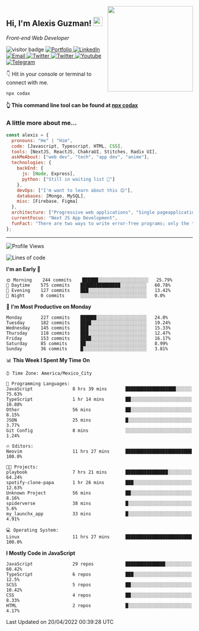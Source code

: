 <img align='right' src="https://media.giphy.com/media/M9gbBd9nbDrOTu1Mqx/giphy.gif" width="230">
<h2>Hi, I'm Alexis Guzman! <img src="https://media.giphy.com/media/hvRJCLFzcasrR4ia7z/giphy.gif" width="25px"></h2>
<p><em>Front-end Web Developer</em></p>

<p>
  <img src="https://visitor-badge.glitch.me/badge?page_id=a12989x.a12989x&left_color=black&right_color=gray" alt="visitor badge"/>
  <a href='https://www.codingcodax.dev/' target='_blank'>
    <img alt='Portfolio' src='https://img.shields.io/badge/Portfolio-black?logo=vercel&style=flat-square'>
  </a>
  <a href='https://linkedin.com/in/codax/' target='_blank'>
    <img alt='LinkedIn' src='https://img.shields.io/badge/LinkedIn-black?logo=LinkedIn&style=flat-square'>
  </a>
  <a href='mailto:codaxtech@gmail.com' target='_blank'>
    <img alt='Email' src='https://img.shields.io/badge/Email-black?logo=Gmail&style=flat-square'>
  </a>
  <a href='https://twitter.com/codingcodax' target='_blank'>
    <img alt='Twitter' src='https://img.shields.io/badge/Twitter-black?logo=Twitter&style=flat-square'>
  </a>
  <a href='https://www.instagram.com/codingcodax/' target='_blank'>
    <img alt='Twitter' src='https://img.shields.io/badge/Instagram-black?logo=Instagram&style=flat-square'>
  </a>
  <a href='https://www.youtube.com/channel/UCMY0GhV1HuX4XdbgalC77VQ' target='_blank'>
    <img alt='Youtube' src='https://img.shields.io/badge/YouTube-black?logo=Youtube&style=flat-square'>
  </a>
  <a href='https://t.me/codingcodax' target='_blank'>
    <img alt='Telegram' src='https://img.shields.io/badge/Telegram-black?logo=Telegram&logoColor=ffffff&style=flat-square'>
  </a>
</p>

👇 Hit in your console or terminal to connect with me.

```bash
npx codax
```
**👆 This command line tool can be found at [npx codax](https://github.com/a12989x/npx-codax)**

<h3>A little more about me...</h3>

```javascript
const alexis = {
  pronouns: "He" | "Him",
  code: [Javascript, Typescript, HTML, CSS],
  tools: [NextJS, ReactJS, ChakraUI, Stitches, Radix UI],
  askMeAbout: ["web dev", "tech", "app dev", "anime"],
  technologies: {
    backEnd: {
      js: [Node, Express],
      python: ["Still in waiting list 🥲"]
    },
    devOps: ["I'm want to learn about this 😊"],
    databases: [Mongo, MySQL],
    misc: [Firebase, Figma]
  },
  architecture: ["Progressive web applications", "Single pageapplications"],
  currentFocus: "Next JS App Development",
  funFact: "There are two ways to write error-free programs; only the third one works"
};
```

---

<!--START_SECTION:waka-->
![Profile Views](http://img.shields.io/badge/Profile%20Views-6-blue)

![Lines of code](https://img.shields.io/badge/From%20Hello%20World%20I%27ve%20Written-1%20Million%20lines%20of%20code-blue)

**I'm an Early 🐤** 

```text
🌞 Morning    244 commits    ██████░░░░░░░░░░░░░░░░░░░   25.79% 
🌆 Daytime    575 commits    ███████████████░░░░░░░░░░   60.78% 
🌃 Evening    127 commits    ███░░░░░░░░░░░░░░░░░░░░░░   13.42% 
🌙 Night      0 commits      ░░░░░░░░░░░░░░░░░░░░░░░░░   0.0%

```
📅 **I'm Most Productive on Monday** 

```text
Monday       227 commits    ██████░░░░░░░░░░░░░░░░░░░   24.0% 
Tuesday      182 commits    ████░░░░░░░░░░░░░░░░░░░░░   19.24% 
Wednesday    145 commits    ███░░░░░░░░░░░░░░░░░░░░░░   15.33% 
Thursday     118 commits    ███░░░░░░░░░░░░░░░░░░░░░░   12.47% 
Friday       153 commits    ████░░░░░░░░░░░░░░░░░░░░░   16.17% 
Saturday     85 commits     ██░░░░░░░░░░░░░░░░░░░░░░░   8.99% 
Sunday       36 commits     █░░░░░░░░░░░░░░░░░░░░░░░░   3.81%

```


📊 **This Week I Spent My Time On** 

```text
⌚︎ Time Zone: America/Mexico_City

💬 Programming Languages: 
JavaScript               8 hrs 39 mins       ███████████████████░░░░░░   75.63% 
TypeScript               1 hr 14 mins        ██░░░░░░░░░░░░░░░░░░░░░░░   10.88% 
Other                    56 mins             ██░░░░░░░░░░░░░░░░░░░░░░░   8.15% 
JSON                     25 mins             █░░░░░░░░░░░░░░░░░░░░░░░░   3.77% 
Git Config               8 mins              ░░░░░░░░░░░░░░░░░░░░░░░░░   1.24%

🔥 Editors: 
Neovim                   11 hrs 27 mins      █████████████████████████   100.0%

🐱‍💻 Projects: 
playbook                 7 hrs 21 mins       ████████████████░░░░░░░░░   64.24% 
spotify-clone-papa       1 hr 26 mins        ███░░░░░░░░░░░░░░░░░░░░░░   12.63% 
Unknown Project          56 mins             ██░░░░░░░░░░░░░░░░░░░░░░░   8.16% 
spiderverse              38 mins             █░░░░░░░░░░░░░░░░░░░░░░░░   5.6% 
my_launchx_app           33 mins             █░░░░░░░░░░░░░░░░░░░░░░░░   4.91%

💻 Operating System: 
Linux                    11 hrs 27 mins      █████████████████████████   100.0%

```

**I Mostly Code in JavaScript** 

```text
JavaScript               29 repos            ███████████████░░░░░░░░░░   60.42% 
TypeScript               6 repos             ███░░░░░░░░░░░░░░░░░░░░░░   12.5% 
SCSS                     5 repos             ██░░░░░░░░░░░░░░░░░░░░░░░   10.42% 
CSS                      4 repos             ██░░░░░░░░░░░░░░░░░░░░░░░   8.33% 
HTML                     2 repos             █░░░░░░░░░░░░░░░░░░░░░░░░   4.17%

```



 Last Updated on 20/04/2022 00:39:28 UTC
<!--END_SECTION:waka-->

